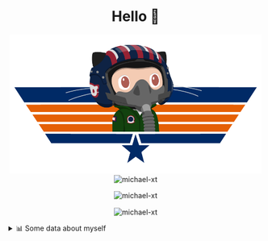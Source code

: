 <h1 align="center">Hello 👋</h1>


<p align="center"><img src="https://raw.githubusercontent.com/Michael-xT/Michael-xT/main/.github/topguntocat.png" width=500>
 <br>
<img src="https://komarev.com/ghpvc/?username=michael-xt&style=for-the-badge" alt="michael-xt" /> 
</p>

<p align="center"><img align="center" src="https://github-readme-stats.vercel.app/api/top-langs/?username=michael-xt&layout=compact&theme=dark&show_icons=true" alt="michael-xt" /></p>
<p align="center"><img align="center" src="https://github-readme-stats.vercel.app/api?username=michael-xt&show_icons=true&theme=dark&show_icons=true" alt="michael-xt" /></p>

<details align="left"><summary>📊 Some data about myself</summary>
<p>

<!--START_SECTION:waka-->
![Code Time](http://img.shields.io/badge/Code%20Time-2%2C097%20hrs%2032%20mins-blue)

**🐱 My GitHub Data** 

> 📦 4.2 MB Used in GitHub's Storage 
 > 
> 🏆 18 Contributions in the Year 2024
 > 
> 🚫 Not Opted to Hire
 > 
> 📜 12 Public Repositories 
 > 
> 🔑 31 Private Repositories 
 > 
📅 **I'm Most Productive on Thursday** 

```text
Monday                   136 commits         ████░░░░░░░░░░░░░░░░░░░░░   16.00 % 
Tuesday                  129 commits         ████░░░░░░░░░░░░░░░░░░░░░   15.18 % 
Wednesday                115 commits         ███░░░░░░░░░░░░░░░░░░░░░░   13.53 % 
Thursday                 186 commits         █████░░░░░░░░░░░░░░░░░░░░   21.88 % 
Friday                   78 commits          ██░░░░░░░░░░░░░░░░░░░░░░░   09.18 % 
Saturday                 107 commits         ███░░░░░░░░░░░░░░░░░░░░░░   12.59 % 
Sunday                   99 commits          ███░░░░░░░░░░░░░░░░░░░░░░   11.65 % 
```


📊 **This Week I Spent My Time On** 

```text
🕑︎ Time Zone: Europe/Bucharest

🔥 Editors: 
VS Code                  14 hrs 22 mins      ██████████████████░░░░░░░   73.21 % 
Visual Studio            5 hrs 15 mins       ███████░░░░░░░░░░░░░░░░░░   26.79 % 

💻 Operating System: 
Mac                      14 hrs 5 mins       ██████████████████░░░░░░░   71.81 % 
Windows                  5 hrs 31 mins       ███████░░░░░░░░░░░░░░░░░░   28.19 % 
```

**Timeline**

![Lines of Code chart](https://raw.githubusercontent.com/Michael-xT/Michael-xT/main/assets/bar_graph.png)


 Last Updated on 30/07/2024 00:50:03 UTC
<!--END_SECTION:waka-->
</p>
